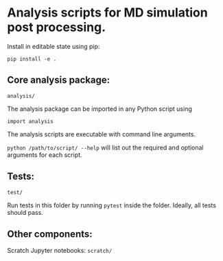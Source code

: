 # Analysis scripts for MD simulation post processing.

Install in editable state using pip:

`pip install -e .`

## Core analysis package:
`analysis/`

The analysis package can be imported in any Python script using

`import analysis`

The analysis scripts are executable with command line arguments.

`python /path/to/script/ --help`
will list out the required and optional arguments for each script.

## Tests:
`test/`

Run tests in this folder by running
`pytest`
inside the folder. Ideally, all tests should pass.

## Other components:
Scratch Jupyter notebooks:
`scratch/`
